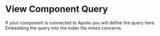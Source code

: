 # View Component Query

If your component is connected to Apollo you will define the query here. Embedding the query into the index file mixes concerns.

